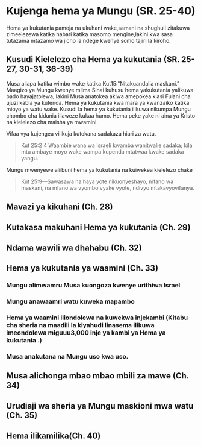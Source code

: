 # Kujenga hema ya Mungu (SR. 25-40)

Hema ya kukutania pamoja na ukuhani wake,samani na shughuli zitakuwa zimeelezewa katika habari katika masomo mengine,lakini kwa sasa tutazama mtazamo wa jicho la ndege kwenye somo tajiri la kiroho.

## Kusudi Kielelezo cha Hema ya kukutania (SR. 25-27, 30-31, 36-39)

Musa aliapa katika wimbo wake katika Kut15:"Nitakuandalia maskani." Maagizo ya Mungu kwenye mlima Sinai kuhusu hema yakukutania yalikuwa bado hayajatolewa, lakini Musa anatokea akiwa amepokea kiasi Fulani cha ujuzi kabla ya kutenda. Hema ya kukutania kwa mara ya kwanzaiko katika mioyo ya watu wake. Kusudi la hema ya kukutania ilikuwa nikumpa Mungu chombo cha kidunia iliaweze kukaa humo. Hema peke yake ni aina ya Kristo na kielelezo cha maisha ya mwamini.

Vifaa vya kujengea vilikuja kutokana sadakaza hiari za watu.

> Kut 25:2 4 Waambie wana wa Israeli kwamba wanitwalie sadaka; kila mtu ambaye moyo wake wampa kupenda mtatwaa kwake sadaka yangu.

Mungu mwenyewe aliibuni hema ya kukutania na kuiwekea kielelezo chake

> Kut 25:9—Sawasawa na haya yote nikuonyeshayo, mfano wa maskani, na mfano wa vyombo vyake vyote, ndivyo mtakavyovifanya.

## Mavazi ya kikuhani (Ch. 28)

## Kutakasa makuhani Hema ya kukutania (Ch. 29)

## Ndama wawili wa dhahabu (Ch. 32)

## Hema ya kukutania ya waamini (Ch. 33)

### Mungu alimwamru Musa kuongoza kwenye urithiwa Israel

### Mungu anawaamri watu kuweka mapambo

### Hema ya waamini iliondolewa na kuwekwa injekambi (Kitabu cha sheria na maadili la kiyahudi linasema ilikuwa imeondolewa miguuu3,000 inje ya kambi ya Hema ya kukutania .)

### Musa anakutana na Mungu uso kwa uso.

## Musa alichonga mbao mbao mbili za mawe (Ch. 34)

## Urudiaji wa sheria ya Mungu maskioni mwa watu (Ch. 35)

## Hema ilikamilika(Ch. 40)

